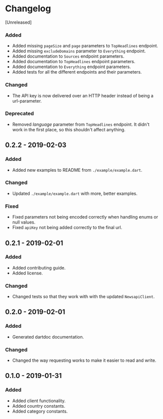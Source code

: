 # Changelog

[Unreleased]

### Added
- Added missing `pageSize` and `page` parameters to `TopHeadlines` endpoint.
- Added missing `excludeDomains` parameter to `Everything` endpoint.
- Added documentation to `Sources` endpoint parameters.
- Added documentation to `TopHeadlines` endpoint parameters.
- Added documentation to `Everything` endpoint parameters.
- Added tests for all the different endpoints and their parameters.

### Changed
- The API key is now delivered over an HTTP header instead of being a url-parameter.

### Deprecated
- Removed *language* parameter from `TopHeadlines` endpoint. It didn't work in the first place, so this shouldn't affect anything.

## 0.2.2 - 2019-02-03

### Added
- Added new examples to README from `./example/example.dart`.

### Changed
- Updated `./example/example.dart` with more, better examples.

### Fixed
- Fixed parameters not being encoded correctly when handling enums or null values.
- Fixed `apiKey` not being added correctly to the final url.

## 0.2.1 - 2019-02-01

### Added
- Added contributing guide.
- Added license.

### Changed
- Changed tests so that they work with with the updated `NewsapiClient`.

## 0.2.0 - 2019-02-01

### Added
- Generated dartdoc documentation.

### Changed
- Changed the way requesting works to make it easier to read and write.

## 0.1.0 - 2019-01-31

### Added
- Added client functionality.
- Added country constants.
- Added category constants.
